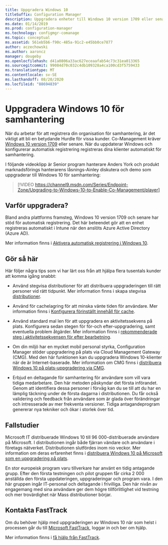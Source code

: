 ```yaml
---
title: Uppgradera Windows 10
titleSuffix: Configuration Manager
description: Uppgradera enheter till Windows 10 version 1709 eller senare, vilket krävs för samtidig hantering
ms.date: 01/14/2019
ms.prod: configuration-manager
ms.technology: configmgr-comanage
ms.topic: conceptual
ms.assetid: 561eb5b6-f90c-485a-91c2-e45bb0ce7877
author: aczechowski
ms.author: aaroncz
manager: dougeby
ms.openlocfilehash: d41a0806a33ac627eceaafab54c73c31ea013365
ms.sourcegitcommit: 99084d70c032c4db109328a4ca100cd3f5759433
ms.translationtype: MT
ms.contentlocale: sv-SE
ms.lasthandoff: 08/20/2020
ms.locfileid: "88694839"
---
```

# <a name="upgrade-windows-10-for-co-management"></a>Uppgradera Windows 10 för samhantering

När du arbetar för att registrera din organisation för samhantering, är det viktigt att bli en betydande Hurdle för vissa kunder. Co-Management kräver [Windows 10 version 1709](/windows/whats-new/whats-new-windows-10-version-1709) eller senare. När du uppdaterar Windows och konfigurerar automatisk registrering registreras dina klienter automatiskt för samhantering.

I följande videoklipp är Senior program hanterare Anders York och produkt marknadsförings hanterarens låsnings-Ainley diskutera och demo som uppgraderar till Windows 10 för samhantering:

> [!VIDEO https://channel9.msdn.com/Series/Endpoint-Zone/Upgrading-to-Windows-10-to-Enable-Co-Management/player]



## <a name="why-upgrade"></a>Varför uppgradera?

Bland andra plattforms framsteg, Windows 10 version 1709 och senare har stöd för automatisk registrering. Det här beteendet gör att en enhet registreras automatiskt i Intune när den anslöts Azure Active Directory (Azure AD). 

Mer information finns i [Aktivera automatisk registrering i Windows 10](/intune/windows-enroll#enable-windows-10-automatic-enrollment).


## <a name="how-to-do-it"></a>Gör så här

Här följer några tips som vi har lärt oss från att hjälpa flera tusentals kunder att komma igång snabbt:

- Använd stegvisa distributioner för att distribuera uppgraderingen till rätt personer vid rätt tidpunkt. Mer information finns i skapa stegvisa [distributioner](../osd/deploy-use/create-phased-deployment-for-task-sequence.md).  

- Använd för cachelagring för att minska vänte tiden för användare. Mer information finns i [Konfigurera förinställt innehåll för cache](../osd/deploy-use/configure-precache-content.md).  

- Använd standard mal len för att uppgradera en aktivitetssekvens på plats. Konfigurera sedan stegen för för-och efter-uppgradering, samt eventuella problem åtgärder. Mer information finns i [rekommenderade steg i aktivitetssekvensen för efter bearbetning](../osd/deploy-use/create-a-task-sequence-to-upgrade-an-operating-system.md#recommended-task-sequence-steps-for-post-processing).  

- Om din miljö har en mycket mobil personal styrka, Configuration Manager stöder uppgradering på plats via Cloud Management Gateway (CMG). Med den här funktionen kan du uppgradera Windows 10-klienter när de är Internet-baserade. Mer information om CMG finns i [distribuera Windows 10 på plats-uppgradering via CMG](../osd/deploy-use/deploy-a-task-sequence.md#deploy-windows-10-in-place-upgrade-via-cmg).  

- Erbjud en deltagande för samhantering för användare som vill vara tidiga medarbetare. Den här metoden påskyndar det första införandet. Genom att identifiera dessa personer i förväg kan du se till att du har en lämplig täckning under de första dagarna i distributionen. Du får också validering och feedback från användare som är glada över förändringar och intresserade av mer frekventa versioner. Tidiga antagandeprogram genererar nya tekniker och ökar i storlek över tid.  


## <a name="case-studies"></a>Fallstudier

Microsoft IT distribuerade Windows 10 till 96 000-distribuerade användare på Microsoft. I distributionen ingår både fjärran vändare och användare i företags nätverket. Distributionen slutfördes inom nio veckor. Mer information om deras erfarenhet finns i [distribuera Windows 10 på Microsoft som en uppgradering på plats](https://www.microsoft.com/itshowcase/deploying-windows-10-at-microsoft-as-an-in-place-upgrade).  

En stor europeisk program varu tillverkare har använt en tidig antagande grupp. Efter den första testningen och pilot gruppen får cirka 2 000 anställda den första uppdateringen, uppgraderingar och program vara. I den här gruppen ingår IT-personal och deltagande i frivilliga. Den här nivån av engagemang med sina användare ger dem högre tillförlitlighet vid testning och mer trovärdighet när Mass distributioner börjar.



## <a name="contact-fasttrack"></a>Kontakta FastTrack

Om du behöver hjälp med uppgraderingen av Windows 10 när som helst i processen går du till [Microsoft FastTrack](https://Microsoft.com/FastTrack/), loggar in och ber om hjälp. 

Mer information finns i [få hjälp från FastTrack](quickstart-fasttrack.md).
